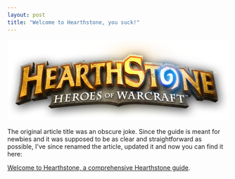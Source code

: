 ```yaml
--- 
layout: post 
title: "Welcome to Hearthstone, you suck!" 
---
```


![Hearthstone Logo](/images/posts/welcome-to-hearthstone-you-suck/hearthstone-logo.png)

The original article title was an obscure joke. Since the guide is meant for newbies and it was supposed to be as clear
and straightforward as possible, I've since renamed the article, updated it and now you can find it here:

[Welcome to Hearthstone, a comprehensive Hearthstone guide](//2015-10-25-welcome-to-hearthstone-guide.md).
